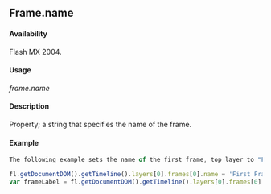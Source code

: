 ## Frame.name

#### Availability

Flash MX 2004.

#### Usage

*frame.name*

#### Description

Property; a string that specifies the name of the frame.

#### Example

```javascript
The following example sets the name of the first frame, top layer to "First Frame" and then stores the name value in the frameLabel variable:

fl.getDocumentDOM().getTimeline().layers[0].frames[0].name = 'First Frame'; 
var frameLabel = fl.getDocumentDOM().getTimeline().layers[0].frames[0].name;

```
